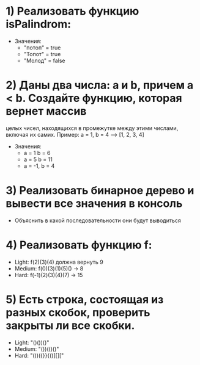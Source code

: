 # 1) Реализовать функцию isPalindrom:
  - Значения: 
    - "потоп" = true
    - "Топот" = true
    - "Молод" = false

# 2) Даны два числа: a и b, причем a < b. Создайте функцию, которая вернет массив 
целых чисел, находящихся в промежутке между этими числами, включая их самих.
  Пример: a = 1, b = 4 --> [1, 2, 3, 4]
  - Значения: 
      - a = 1 b = 6 
      - a = 5 b = 11
      - a = -1, b = 4

# 3) Реализовать бинарное дерево и вывести все значения в консоль
  * Объяснить в какой последовательности они будут выводиться

# 4) Реализовать функцию f: 
  - Light: f(2)(3)(4) должна вернуть 9
  - Medium: f(0)(3)(1)(5)() -> 8
  - Hard: f(-1)(2)(3)(4)(7) -> 15

# 5) Есть строка, состоящая из разных скобок, проверить закрыты ли все скобки.  
  - Light: "()())()"
  - Medium: "())(()()"
  - Hard: "())({}}{()][]["
